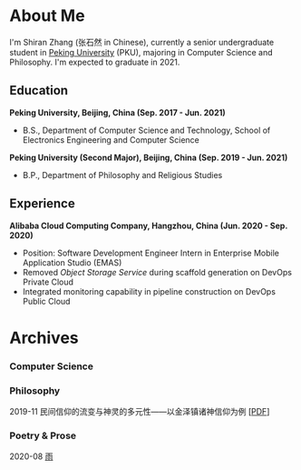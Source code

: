 # About Me

I'm Shiran Zhang (张石然 in Chinese), currently a senior undergraduate student in [Peking University](https://www.pku.edu.cn/) (PKU), majoring in Computer Science and Philosophy. I'm expected to graduate in 2021.

## Education

<div align="left">
    <strong>Peking University, Beijing, China (Sep. 2017 - Jun. 2021)</strong>
    <ul><li>B.S., Department of Computer Science and Technology, School of Electronics Engineering and Computer Science</li></ul>      
</div>

<div align="left">
    <strong>Peking University (Second Major), Beijing, China (Sep. 2019 - Jun. 2021)</strong>
    <ul><li>B.P., Department of Philosophy and Religious Studies</li></ul>      
</div>


## Experience

<div align="left">
    <strong>Alibaba Cloud Computing Company, Hangzhou, China (Jun. 2020 - Sep. 2020)</strong>
    <ul>
        <li>Position: Software Development Engineer Intern in Enterprise Mobile Application Studio (EMAS)</li>
        <li>Removed <i>Object Storage Service</i> during scaffold generation on DevOps Private Cloud</li>
        <li>Integrated monitoring capability in pipeline construction on DevOps Public Cloud</li>
    </ul>      
</div>

# Archives

### Computer Science

### Philosophy

2019-11 民间信仰的流变与神灵的多元性——以金泽镇诸神信仰为例 \[[PDF](./docs/Phil/民间信仰的流变与神灵的多元性——以金泽镇诸神信仰为例.pdf)\]

### Poetry & Prose

2020-08 [雨](./docs/Poem/雨.md)